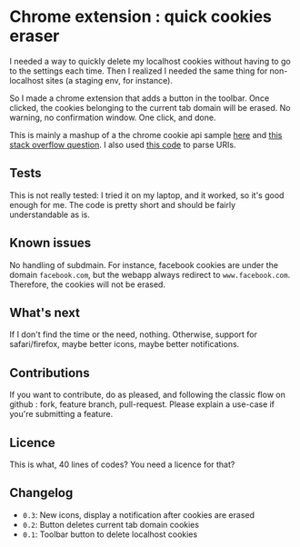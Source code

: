 # Chrome extension : quick cookies eraser

I needed a way to quickly delete my localhost cookies without having to go to the settings each time. Then I realized I needed the same thing for non-localhost sites (a staging env, for instance).

So I made a chrome extension that adds a button in the toolbar. Once clicked, the cookies belonging to the current tab domain will be erased. No warning, no confirmation window. One click, and done.

This is mainly a mashup of a the chrome cookie api sample [here](http://developer.chrome.com/extensions/samples.html) and [this stack overflow question](http://stackoverflow.com/questions/6694173/manage-cookies-from-google-chrome-extension). I also used [this code](http://gunblad3.blogspot.fr/2008/05/uri-url-parsing.html) to parse URIs.

## Tests

This is not really tested: I tried it on my laptop, and it worked, so it's good enough for me. The code is pretty short and should be fairly understandable as is.

## Known issues

No handling of subdmain. For instance, facebook cookies are under the domain `facebook.com`, but the webapp always redirect to `www.facebook.com`. Therefore, the cookies will not be erased.

## What's next

If I don't find the time or the need, nothing. Otherwise, support for safari/firefox, maybe better icons, maybe better notifications.

## Contributions

If you want to contribute, do as pleased, and following the classic flow on github : fork, feature branch, pull-request.
Please explain a use-case if you're submitting a feature.

## Licence

This is what, 40 lines of codes? You need a licence for that?

## Changelog

* `0.3`: New icons, display a notification after cookies are erased
* `0.2`: Button deletes current tab domain cookies
* `0.1`: Toolbar button to delete localhost cookies
